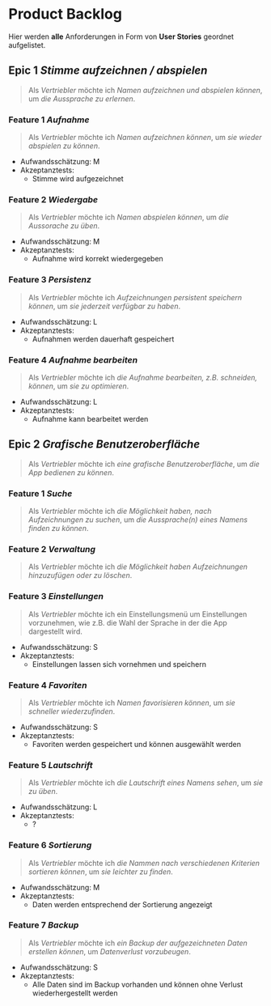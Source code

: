 # Product Backlog

Hier werden **alle** Anforderungen in Form von **User Stories** geordnet aufgelistet.

## Epic 1 *Stimme aufzeichnen / abspielen*

> Als *Vertriebler* möchte ich *Namen aufzeichnen und abspielen können*, um *die Aussprache zu erlernen*.

### Feature 1 *Aufnahme*

> Als *Vertriebler* möchte ich *Namen aufzeichnen können*, um *sie wieder abspielen zu können*.

- Aufwandsschätzung: M
- Akzeptanztests:
    - Stimme wird aufgezeichnet

### Feature 2 *Wiedergabe*

> Als *Vertriebler* möchte ich *Namen abspielen können*, um *die Aussorache zu üben*.

- Aufwandsschätzung: M
- Akzeptanztests:
	- Aufnahme wird korrekt wiedergegeben

### Feature 3 *Persistenz*

> Als *Vertriebler* möchte ich *Aufzeichnungen persistent speichern können*, um *sie jederzeit verfügbar zu haben*.

- Aufwandsschätzung: L
- Akzeptanztests:
    - Aufnahmen werden dauerhaft gespeichert

### Feature 4 *Aufnahme bearbeiten*

> Als *Vertriebler* möchte ich *die Aufnahme bearbeiten, z.B. schneiden, können*, um *sie zu optimieren*.

- Aufwandsschätzung: L
- Akzeptanztests:
    - Aufnahme kann bearbeitet werden

## Epic 2 *Grafische Benutzeroberfläche*

> Als *Vertriebler* möchte ich *eine grafische Benutzeroberfläche*, um *die App bedienen zu können*.


### Feature 1 *Suche*

> Als *Vertriebler* möchte ich *die Möglichkeit haben, nach Aufzeichnungen zu suchen*, um *die Aussprache(n) eines Namens finden zu können*.

### Feature 2 *Verwaltung*

> Als *Vertriebler* möchte ich *die Möglichkeit haben Aufzeichnungen hinzuzufügen oder zu löschen*.

### Feature 3 *Einstellungen*

> Als *Vertriebler* möchte ich ein Einstellungsmenü um Einstellungen vorzunehmen, wie z.B. die Wahl der Sprache in der die App dargestellt wird.

- Aufwandsschätzung: S
- Akzeptanztests:
    - Einstellungen lassen sich vornehmen und speichern

### Feature 4 *Favoriten*

> Als *Vertriebler* möchte ich *Namen favorisieren können*, um *sie schneller wiederzufinden*.

- Aufwandsschätzung: S
- Akzeptanztests:
    - Favoriten werden gespeichert und können ausgewählt werden

### Feature 5 *Lautschrift*

> Als *Vertriebler* möchte ich *die Lautschrift eines Namens sehen*, um *sie zu üben*.

- Aufwandsschätzung: L
- Akzeptanztests:
    - ?

### Feature 6 *Sortierung*

> Als *Vertriebler* möchte ich *die Nammen nach verschiedenen Kriterien sortieren können*, um *sie leichter zu finden*.

- Aufwandsschätzung: M
- Akzeptanztests:
    - Daten werden entsprechend der Sortierung angezeigt

### Feature 7 *Backup*

> Als *Vertriebler* möchte ich *ein Backup der aufgezeichneten Daten erstellen können*, um *Datenverlust vorzubeugen*.

- Aufwandsschätzung: S
- Akzeptanztests:
    - Alle Daten sind im Backup vorhanden und können ohne Verlust wiederhergestellt werden